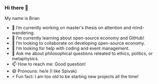### Hi there 👋

My name is Brian


- 🔭 I’m currently working on master's thesis on attention and mind-wandering.
- 🌱 I’m currently learning about open-source economy and GitHub!
- 👯 I’m looking to collaborate on developing open-source economy.
- 🤔 I’m looking for help with coding and event management.
- 💬 Ask me about philosophical questions releated to ethics, politics, or metaphysics.
- 📫 How to reach me: Good question!
- 😄 Pronouns: he/e (I like Spivak)
- ⚡ Fun fact: I am too old to be starting new projects all the time!
